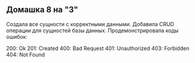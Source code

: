 ## Домашка 8 на "3"
Создала все сущности с корректными данными.
Добавила CRUD операции для сущностей базы данных.
Продемонстрировала коды ошибок:

200: Ok
201: Created
400: Bad Request
401: Unauthorized
403: Forbidden
404: Not Found
